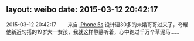 layout: weibo
date: 2015-03-12 20:42:17
---
2015-03-12 20:42:17  &nbsp;&nbsp;&nbsp;&nbsp;&nbsp;&nbsp; 来自 <a href="sinaweibo://customweibosource" rel="nofollow">iPhone 5s</a>
设计湿30多的未婚哥哥过来了，夸耀他新近勾搭的19岁大一女孩，我就这样静静听着，心中跑过千万个草泥马…… ​​​
